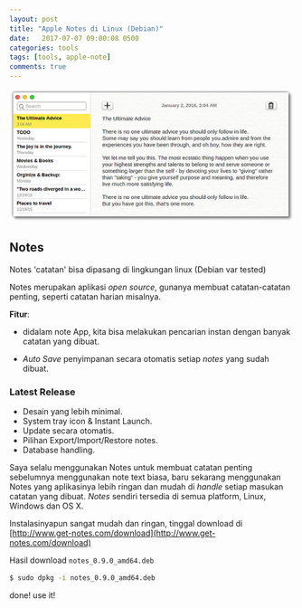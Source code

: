 ```yaml
---
layout: post
title: "Apple Notes di Linux (Debian)"
date:   2017-07-07 09:00:08 0500
categories: tools
tags: [tools, apple-note]
comments: true
---
```

![apple notes](/assets/img/nt/no.png)

## Notes

Notes 'catatan' bisa dipasang di lingkungan linux (Debian var tested)

Notes merupakan aplikasi *open source*, gunanya membuat catatan-catatan penting, seperti catatan harian misalnya.

**Fitur**:

- didalam note App, kita bisa melakukan pencarian instan dengan banyak catatan yang dibuat.

- *Auto Save* penyimpanan secara otomatis setiap *notes* yang sudah dibuat.

### Latest Release

- Desain yang lebih minimal.
- System tray icon & Instant Launch.
- Update secara otomatis.
- Pilihan Export/Import/Restore notes.
- Database handling.

Saya selalu menggunakan Notes untuk membuat catatan penting sebelumnya menggunakan note text biasa, baru sekarang menggunakan Notes yang aplikasinya lebih ringan dan mudah di *handle* setiap masukan catatan yang dibuat. *Notes* sendiri tersedia di semua platform, Linux, Windows dan OS X.

Instalasinyapun sangat mudah dan ringan, tinggal download di [http://www.get-notes.com/download](http://www.get-notes.com/download)

Hasil download `notes_0.9.0_amd64.deb`

``` bash
$ sudo dpkg -i notes_0.9.0_amd64.deb
```

done! use it!